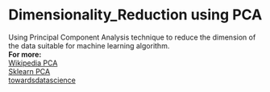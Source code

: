 # Dimensionality_Reduction using PCA
Using Principal Component Analysis technique to reduce the dimension of the data suitable for machine learning algorithm.<br/>
<b>For more:</b>
<br/> 
<a href="https://en.wikipedia.org/wiki/Principal_component_analysis"> Wikipedia PCA </a>
<br/> 
<a href="https://scikit-learn.org/stable/modules/generated/sklearn.decomposition.PCA.html">Sklearn PCA</a>
<br/>
<a href="https://towardsdatascience.com/principal-component-analysis-pca-explained-visually-with-zero-math-1cbf392b9e7d">towardsdatascience</a>


